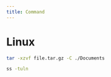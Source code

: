 ```yaml
---
title: Command
---
```



# Linux

```bash
tar -xzvf file.tar.gz -C ./Documents
```

```bash
ss -tuln
```
